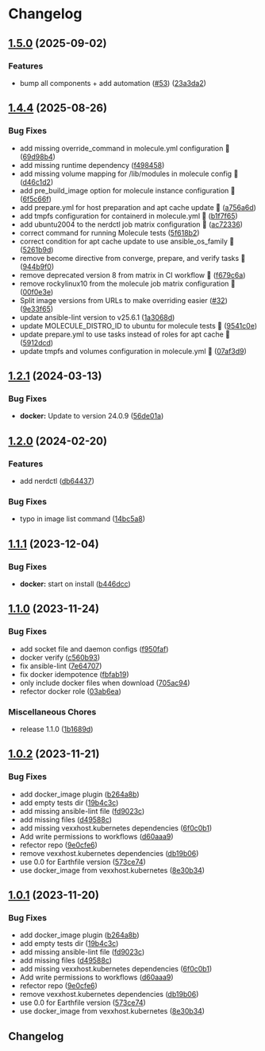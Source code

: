 # Changelog

## [1.5.0](https://github.com/vexxhost/ansible-collection-containers/compare/v1.4.4...v1.5.0) (2025-09-02)


### Features

* bump all components + add automation ([#53](https://github.com/vexxhost/ansible-collection-containers/issues/53)) ([23a3da2](https://github.com/vexxhost/ansible-collection-containers/commit/23a3da260f8848738d00132510decdc97d79134f))

## [1.4.4](https://github.com/vexxhost/ansible-collection-containers/compare/v1.4.3...v1.4.4) (2025-08-26)


### Bug Fixes

* add missing override_command in molecule.yml configuration 🐛 ([69d98b4](https://github.com/vexxhost/ansible-collection-containers/commit/69d98b4ff7f342620eaa462d62b0846908910bf1))
* add missing runtime dependency ([f498458](https://github.com/vexxhost/ansible-collection-containers/commit/f498458ac87590c086a05a9ab6ea42a7c5150775))
* add missing volume mapping for /lib/modules in molecule config 🐛 ([d46c1d2](https://github.com/vexxhost/ansible-collection-containers/commit/d46c1d25c4f5e0235c29d2abe15926c674000a06))
* add pre_build_image option for molecule instance configuration 🐛 ([6f5c66f](https://github.com/vexxhost/ansible-collection-containers/commit/6f5c66f070da611e4e82463ddb1d284262b3d172))
* add prepare.yml for host preparation and apt cache update 🐛 ([a756a6d](https://github.com/vexxhost/ansible-collection-containers/commit/a756a6d8a060e2254135ab093bec5eb234637c5d))
* add tmpfs configuration for containerd in molecule.yml 🐛 ([b1f7f65](https://github.com/vexxhost/ansible-collection-containers/commit/b1f7f65065226c40e2746885cf7a0066f5e471ae))
* add ubuntu2004 to the nerdctl job matrix configuration 🐛 ([ac72336](https://github.com/vexxhost/ansible-collection-containers/commit/ac723360bd51b58934a78310739e31a11587109b))
* correct command for running Molecule tests ([5f618b2](https://github.com/vexxhost/ansible-collection-containers/commit/5f618b24a7d421477cdb5b5a9baff214ff39213a))
* correct condition for apt cache update to use ansible_os_family 🐛 ([5261b9d](https://github.com/vexxhost/ansible-collection-containers/commit/5261b9d28b4a83ae79e663123f3efc501c60a232))
* remove become directive from converge, prepare, and verify tasks 🐛 ([944b9f0](https://github.com/vexxhost/ansible-collection-containers/commit/944b9f0233c412f9135b67f8542c2e5343c2d5f7))
* remove deprecated version 8 from matrix in CI workflow 🐛 ([f679c6a](https://github.com/vexxhost/ansible-collection-containers/commit/f679c6aa3c1e60175eee088e200994527ca020d5))
* remove rockylinux10 from the molecule job matrix configuration 🐛 ([00f0e3e](https://github.com/vexxhost/ansible-collection-containers/commit/00f0e3e3ebf1f7810e0d284014d440c217deb500))
* Split image versions from URLs to make overriding easier ([#32](https://github.com/vexxhost/ansible-collection-containers/issues/32)) ([9e33f65](https://github.com/vexxhost/ansible-collection-containers/commit/9e33f65bba808820779aa252e3deb50f8909e91b))
* update ansible-lint version to v25.6.1 ([1a3068d](https://github.com/vexxhost/ansible-collection-containers/commit/1a3068d56c74162a62078d34ac725bdd47daa36c))
* update MOLECULE_DISTRO_ID to ubuntu for molecule tests 🐛 ([9541c0e](https://github.com/vexxhost/ansible-collection-containers/commit/9541c0e97640d440edaa3cf6ee688bef95a5d6c6))
* update prepare.yml to use tasks instead of roles for apt cache 🐛 ([5912dcd](https://github.com/vexxhost/ansible-collection-containers/commit/5912dcdb5a5c14c74949f3516c91074939c05ae9))
* update tmpfs and volumes configuration in molecule.yml 🐛 ([07af3d9](https://github.com/vexxhost/ansible-collection-containers/commit/07af3d965028cf4d7dacc6ca2791a450921abcf3))

## [1.2.1](https://github.com/vexxhost/ansible-collection-containers/compare/v1.2.0...v1.2.1) (2024-03-13)


### Bug Fixes

* **docker:** Update to version 24.0.9 ([56de01a](https://github.com/vexxhost/ansible-collection-containers/commit/56de01aac1c933e468ddd6473a7fc43029516969))

## [1.2.0](https://github.com/vexxhost/ansible-collection-containers/compare/v1.1.1...v1.2.0) (2024-02-20)


### Features

* add nerdctl ([db64437](https://github.com/vexxhost/ansible-collection-containers/commit/db644371ce1a93c4e5d25cf00c0a1a0b12b12842))


### Bug Fixes

* typo in image list command ([14bc5a8](https://github.com/vexxhost/ansible-collection-containers/commit/14bc5a852b4531f75165c1df6674a4040c21a661))

## [1.1.1](https://github.com/vexxhost/ansible-collection-containers/compare/v1.1.0...v1.1.1) (2023-12-04)


### Bug Fixes

* **docker:** start on install ([b446dcc](https://github.com/vexxhost/ansible-collection-containers/commit/b446dccc642179ea6ae7f381311acb8084c7b4a9))

## [1.1.0](https://github.com/vexxhost/ansible-collection-containers/compare/v1.0.2...v1.1.0) (2023-11-24)


### Bug Fixes

* add socket file and daemon configs ([f950faf](https://github.com/vexxhost/ansible-collection-containers/commit/f950faf94506412055b936cf58643e170a453f38))
* docker verify ([c560b93](https://github.com/vexxhost/ansible-collection-containers/commit/c560b936a43533a389fca53ad4434487abd57db2))
* fix ansible-lint ([7e64707](https://github.com/vexxhost/ansible-collection-containers/commit/7e647070dd48204b68389ae66a531e2d25719bc9))
* fix docker idempotence ([fbfab19](https://github.com/vexxhost/ansible-collection-containers/commit/fbfab199a33766451bdd0dd50b5033936c00673b))
* only include docker files when download ([705ac94](https://github.com/vexxhost/ansible-collection-containers/commit/705ac94ccdeff296622432a2cb59bfd837d5a70e))
* refector docker role ([03ab6ea](https://github.com/vexxhost/ansible-collection-containers/commit/03ab6ead9b29b5fb98ee85f96e7f3f31c58aa081))


### Miscellaneous Chores

* release 1.1.0 ([1b1689d](https://github.com/vexxhost/ansible-collection-containers/commit/1b1689d286e2063b22e09091e9f95cf85ec12010))

## [1.0.2](https://github.com/vexxhost/ansible-collection-containers/compare/v1.0.1...v1.0.2) (2023-11-21)


### Bug Fixes

* add docker_image plugin ([b264a8b](https://github.com/vexxhost/ansible-collection-containers/commit/b264a8b4c102708a2a346b3d5cdd9de0d1abf5e5))
* add empty tests dir ([19b4c3c](https://github.com/vexxhost/ansible-collection-containers/commit/19b4c3c2de81f352a7290113f2154952607ff3f6))
* add missing ansible-lint file ([fd9023c](https://github.com/vexxhost/ansible-collection-containers/commit/fd9023c477574c9466e537bf6150281ed12571f6))
* add missing files ([d49588c](https://github.com/vexxhost/ansible-collection-containers/commit/d49588c8ebf86140f663507bd3f87ea802bff15d))
* add missing vexxhost.kubernetes dependencies ([6f0c0b1](https://github.com/vexxhost/ansible-collection-containers/commit/6f0c0b1feb2652695e46e06580838dea11f9e3b7))
* Add write permissions to workflows ([d60aaa9](https://github.com/vexxhost/ansible-collection-containers/commit/d60aaa9b16167fb11f2d8db36ec0fa6985423333))
* refector repo ([9e0cfe6](https://github.com/vexxhost/ansible-collection-containers/commit/9e0cfe6f0e33ef5be4f15994912d4200f7a52fbe))
* remove vexxhost.kubernetes dependencies ([db19b06](https://github.com/vexxhost/ansible-collection-containers/commit/db19b06d9cb9ff367bd345ed15ddcb5d7a09eb96))
* use 0.0 for Earthfile version ([573ce74](https://github.com/vexxhost/ansible-collection-containers/commit/573ce748886d9c9dac21fd9b4e75d40d5a6b5741))
* use docker_image from vexxhost.kubernetes ([8e30b34](https://github.com/vexxhost/ansible-collection-containers/commit/8e30b34c8da7854db7efb385928ed714eec02ba1))

## [1.0.1](https://github.com/vexxhost/ansible-collection-containers/compare/v1.0.0...v1.0.1) (2023-11-20)


### Bug Fixes

* add docker_image plugin ([b264a8b](https://github.com/vexxhost/ansible-collection-containers/commit/b264a8b4c102708a2a346b3d5cdd9de0d1abf5e5))
* add empty tests dir ([19b4c3c](https://github.com/vexxhost/ansible-collection-containers/commit/19b4c3c2de81f352a7290113f2154952607ff3f6))
* add missing ansible-lint file ([fd9023c](https://github.com/vexxhost/ansible-collection-containers/commit/fd9023c477574c9466e537bf6150281ed12571f6))
* add missing files ([d49588c](https://github.com/vexxhost/ansible-collection-containers/commit/d49588c8ebf86140f663507bd3f87ea802bff15d))
* add missing vexxhost.kubernetes dependencies ([6f0c0b1](https://github.com/vexxhost/ansible-collection-containers/commit/6f0c0b1feb2652695e46e06580838dea11f9e3b7))
* Add write permissions to workflows ([d60aaa9](https://github.com/vexxhost/ansible-collection-containers/commit/d60aaa9b16167fb11f2d8db36ec0fa6985423333))
* refector repo ([9e0cfe6](https://github.com/vexxhost/ansible-collection-containers/commit/9e0cfe6f0e33ef5be4f15994912d4200f7a52fbe))
* remove vexxhost.kubernetes dependencies ([db19b06](https://github.com/vexxhost/ansible-collection-containers/commit/db19b06d9cb9ff367bd345ed15ddcb5d7a09eb96))
* use 0.0 for Earthfile version ([573ce74](https://github.com/vexxhost/ansible-collection-containers/commit/573ce748886d9c9dac21fd9b4e75d40d5a6b5741))
* use docker_image from vexxhost.kubernetes ([8e30b34](https://github.com/vexxhost/ansible-collection-containers/commit/8e30b34c8da7854db7efb385928ed714eec02ba1))

## Changelog
